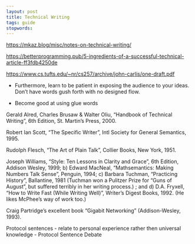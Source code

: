 ```yaml
---
layout: post
title: Technical Writing
tags: guide
stopwords:
---
```


https://mkaz.blog/misc/notes-on-technical-writing/

https://betterprogramming.pub/5-ingredients-of-a-successful-technical-article-ff3fdb4250de

https://www.cs.tufts.edu/~nr/cs257/archive/john-carlis/one-draft.pdf

* Furthermore, learn to be patient in exposing the audience to your ideas. Don’t have words gush forth with no designed flow.

* Become good at using glue words

Gerald Alred, Charles Brusaw & Walter Oliu, “Handbook of Technical Writing”, 6th Edition, St. Martin’s Press, 2000.

Robert Ian Scott, “The Specific Writer”, Intl Society for General Semantics, 1995.

Rudolph Flesch, “The Art of Plain Talk”, Collier Books, New York, 1951.

Joseph Williams, “Style: Ten Lessons in Clarity and Grace”, 6th Edition, Addison Wesley, 1999; b) Edward MacNeal, “Mathsemantics: Making Numbers Talk Sense”, Penguin, 1994; c) Barbara Tuchman, “Practicing History”, Ballantine, 1981 (Tuchman won a Pulitzer Prize for “Guns of August”, but suffered terribly in her writing process.) ; and d) D.A. Fryxell, “How to Write Fast (While Writing Well)”, Writer’s Digest Books, 1992. (He likes McPhee’s way of work too.)

Craig Partridge’s excellent book “Gigabit Networking” (Addison-Wesley, 1993).



Protocol sentences - relate to personal experience rather then universal knowledge - Protocol Sentence Debate
